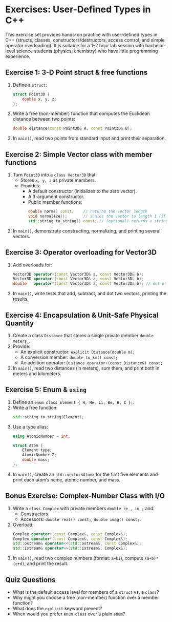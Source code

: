  # Exercises: User-Defined Types in C++

 This exercise set provides hands-on practice with user-defined types in C++
 (structs, classes, constructors/destructors, access control, and simple operator
 overloading). It is suitable for a 1–2 hour lab session with bachelor-level
 science students (physics, chemistry) who have little programming experience.

 ## Exercise 1: 3-D Point struct & free functions

 1. Define a `struct`:
    ```cpp
    struct Point3D {
        double x, y, z;
    };
    ```
 2. Write a free (non-member) function that computes the Euclidean distance between two points:
    ```cpp
    double distance(const Point3D& A, const Point3D& B);
    ```
 3. In `main()`, read two points from standard input and print their separation.

 ## Exercise 2: Simple Vector class with member functions

 1. Turn `Point3D` into a `class Vector3D` that:
    - Stores `x, y, z` as private members.
    - Provides:
      - A default constructor (initializes to the zero vector).
      - A 3-argument constructor.
      - Public member functions:
        ```cpp
        double norm() const;    // returns the vector length
        void normalize();       // scales the vector to length 1 (if non-zero)
        std::string to_string() const; // (optional) returns a string representation
        ```
 2. In `main()`, demonstrate constructing, normalizing, and printing several vectors.

 ## Exercise 3: Operator overloading for Vector3D

 1. Add overloads for:
    ```cpp
    Vector3D operator+(const Vector3D& a, const Vector3D& b);
    Vector3D operator-(const Vector3D& a, const Vector3D& b);
    double   operator*(const Vector3D& a, const Vector3D& b); // dot product
    ```
 2. In `main()`, write tests that add, subtract, and dot two vectors, printing the results.

 ## Exercise 4: Encapsulation & Unit-Safe Physical Quantity

 1. Create a class `Distance` that stores a single private member `double meters_`.
 2. Provide:
    - An explicit constructor: `explicit Distance(double m);`
    - A conversion member: `double to_km() const;`
    - An addition operator: `Distance operator+(const Distance&) const;`
 3. In `main()`, read two distances (in meters), sum them, and print both in meters and kilometers.

 ## Exercise 5: Enum & `using`

 1. Define an `enum class Element { H, He, Li, Be, B, C };`.
 2. Write a free function:
    ```cpp
    std::string to_string(Element);
    ```
 3. Use a type alias:
    ```cpp
    using AtomicNumber = int;

    struct Atom {
        Element type;
        AtomicNumber Z;
        double mass;
    };
    ```
 4. In `main()`, create an `std::vector<Atom>` for the first five elements and print each atom’s name, atomic number, and mass.

 ## Bonus Exercise: Complex-Number Class with I/O

 1. Write a `class Complex` with private members `double re_, im_;` and:
    - Constructors.
    - Accessors: `double real() const;`, `double imag() const;`.
 2. Overload:
    ```cpp
    Complex operator+(const Complex&, const Complex&);
    Complex operator*(const Complex&, const Complex&);
    std::ostream& operator<<(std::ostream&, const Complex&);
    std::istream& operator>>(std::istream&, Complex&);
    ```
 3. In `main()`, read two complex numbers (format: `a+bi`), compute `(a+b)*(c+d)`, and print the result.

 ## Quiz Questions

- What is the default access level for members of a `struct` vs. a `class`?
- Why might you choose a free (non-member) function over a member function?
- What does the `explicit` keyword prevent?
- When would you prefer `enum class` over a plain `enum`?